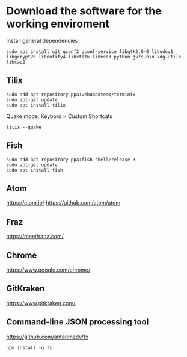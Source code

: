 # Download the software for the working enviroment

Install general dependencies
```
sudo apt install git gconf2 gconf-service libgtk2.0-0 libudev1 libgcrypt20 libnotify4 libxtst6 libnss3 python gvfs-bin xdg-utils libcap2
```

## Tilix
```
sudo add-apt-repository ppa:webupd8team/terminix
sudo apt-get update
sudo apt install tilix
```
Quake mode: Keybord > Custom Shortcats
```
titix --quake
```
## Fish
```
sudo add-apt-repository ppa:fish-shell/release-3
sudo apt-get update
sudo apt install fish
```

## Atom
https://atom.io/
https://github.com/atom/atom


## Fraz
https://meetfranz.com/

## Chrome
https://www.google.com/chrome/

## GitKraken
https://www.gitkraken.com/



## Command-line JSON processing tool 
https://github.com/antonmedv/fx

```
npm install -g fx
```
